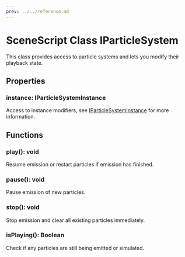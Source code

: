 ```yaml
---
prev: ../../reference.md
---
```


# SceneScript Class IParticleSystem

This class provides access to particle systems and lets you modify their playback state.

## Properties

### instance: IParticleSystemInstance

Access to instance modifiers, see [IParticleSystemInstance](/scene/scenescript/reference/class/IParticleSystemInstance) for more information.

## Functions

### play(): void

Resume emission or restart particles if emission has finished.

### pause(): void

Pause emission of new particles.

### stop(): void

Stop emission and clear all existing particles immediately.

### isPlaying(): Boolean

Check if any particles are still being emitted or simulated. 